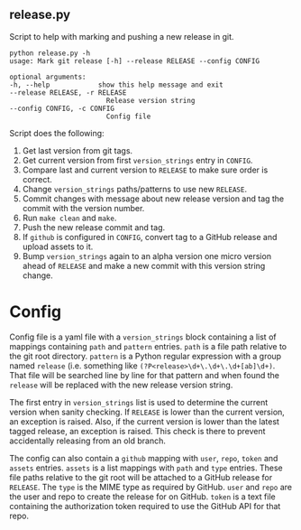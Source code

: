 release.py
----------
Script to help with marking and pushing a new release in git.

    python release.py -h
    usage: Mark git release [-h] --release RELEASE --config CONFIG

    optional arguments:
    -h, --help            show this help message and exit
    --release RELEASE, -r RELEASE
                            Release version string
    --config CONFIG, -c CONFIG
                            Config file


Script does the following:
1. Get last version from git tags.
2. Get current version from first `version_strings` entry in `CONFIG`.
3. Compare last and current version to `RELEASE` to make sure order is correct.
4. Change `version_strings` paths/patterns to use new `RELEASE`.
5. Commit changes with message about new release version and tag the commit with the version number.
6. Run `make clean` and `make`.
7. Push the new release commit and tag.
8. If `github` is configured in `CONFIG`, convert tag to a GitHub release and upload assets to it.
9. Bump `version_strings` again to an alpha version one micro version ahead of `RELEASE` and make a new commit with this version string change.

Config
======
Config file is a yaml file with a `version_strings` block containing a list of mappings containing `path` and `pattern` entries. `path` is a file path relative to the git root directory. `pattern` is a Python regular expression with a group named `release` (i.e. something like `(?P<release>\d+\.\d+\.\d+[ab]\d+)`. That file will be searched line by line for that pattern and when found the `release` will be replaced with the new release version string.

The first entry in `version_strings` list is used to determine the current version when sanity checking. If `RELEASE` is lower than the current version, an exception is raised. Also, if the current version is lower than the latest tagged release, an exception is raised. This check is there to prevent accidentally releasing from an old branch.

The config can also contain a `github` mapping with `user`, `repo`, `token` and `assets` entries. `assets` is a list mappings with `path` and `type` entries. These file paths relative to the git root will be attached to a GitHub release for `RELEASE`. The `type` is the MIME type as required by GitHub. `user` and `repo` are the user and repo to create the release for on GitHub. `token` is a text file containing the authorization token required to use the GitHub API for that repo.
